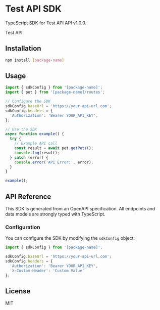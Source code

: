 # Test API SDK

TypeScript SDK for Test API API v1.0.0.

Test API.

## Installation

```bash
npm install [package-name]
```

## Usage

```typescript
import { sdkConfig } from '[package-name]';
import { pet } from '[package-name]/routes';

// Configure the SDK
sdkConfig.baseUrl = 'https://your-api-url.com';
sdkConfig.headers = {
  'Authorization': 'Bearer YOUR_API_KEY',
};

// Use the SDK
async function example() {
  try {
    // Example API call
    const result = await pet.getPets();
    console.log(result);
  } catch (error) {
    console.error('API Error:', error);
  }
}

example();
```

## API Reference

This SDK is generated from an OpenAPI specification. All endpoints and data models are strongly typed with TypeScript.

### Configuration

You can configure the SDK by modifying the `sdkConfig` object:

```typescript
import { sdkConfig } from '[package-name]';

sdkConfig.baseUrl = 'https://your-api-url.com';
sdkConfig.headers = {
  'Authorization': 'Bearer YOUR_API_KEY',
  'X-Custom-Header': 'Custom Value'
};
```

## License

MIT

